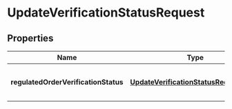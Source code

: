 
# UpdateVerificationStatusRequest

## Properties
Name | Type | Description | Notes
------------ | ------------- | ------------- | -------------
**regulatedOrderVerificationStatus** | [**UpdateVerificationStatusRequestBody**](UpdateVerificationStatusRequestBody.md) | The updated values of the VerificationStatus field. | 



